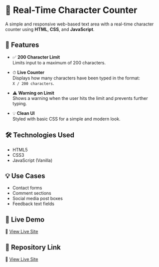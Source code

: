 # 📝 Real-Time Character Counter

A simple and responsive web-based text area with a real-time character counter using **HTML**, **CSS**, and **JavaScript**.

## 🚀 Features

- ✅ **200 Character Limit**  
  Limits input to a maximum of 200 characters.

- ⏱ **Live Counter**  
  Displays how many characters have been typed in the format:  
  `X / 200 characters`.

- ⚠️ **Warning on Limit**  
  Shows a warning when the user hits the limit and prevents further typing.

- 💡 **Clean UI**  
  Styled with basic CSS for a simple and modern look.


## 🛠 Technologies Used

- HTML5
- CSS3
- JavaScript (Vanilla)

## 💡 Use Cases

- Contact forms
- Comment sections
- Social media post boxes
- Feedback text fields

## 🚀 Live Demo

🔗 [View Live Site](https://dhinakaran-k-2.github.io/Character-Counter/)

## 🚀 Repository Link

🔗 [View Live Site](https://github.com/DHINAKARAN-K-2/Character-Counter.git)



